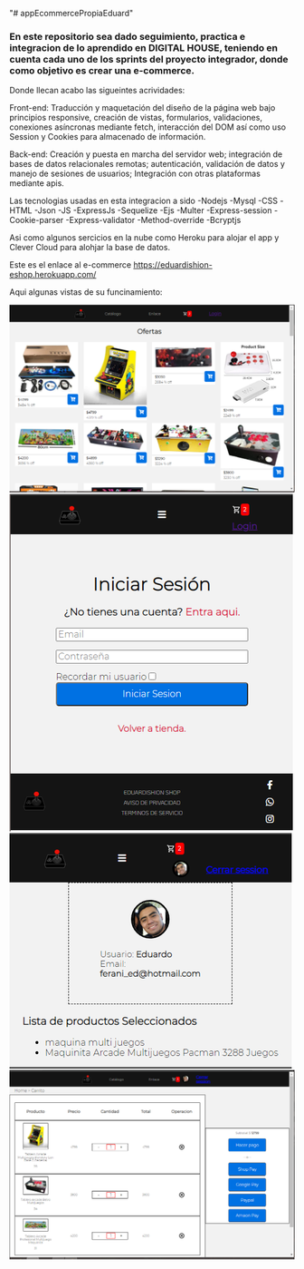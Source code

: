 "# appEcommercePropiaEduard" 
### En este repositorio sea dado seguimiento, practica e integracion de lo aprendido en DIGITAL HOUSE, teniendo en cuenta cada uno de los sprints del proyecto integrador, donde como objetivo es crear una e-commerce.

Donde llecan acabo las sigueintes acrividades:

Front-end: Traducción y maquetación del diseño de la página web
bajo principios responsive, creación de vistas, formularios, validaciones,
conexiones asíncronas mediante fetch, interacción del DOM así como
uso Session y Cookies para almacenado de información.

Back-end: Creación y puesta en marcha del servidor web; integración
de bases de datos relacionales remotas; autenticación, validación de
datos y manejo de sesiones de usuarios; Integración con otras
plataformas mediante apis.


Las tecnologias usadas en esta integracion a sido 
  -Nodejs 
  -Mysql 
  -CSS 
  -HTML 
  -Json 
  -JS 
  -ExpressJs 
  -Sequelize 
  -Ejs 
  -Multer 
  -Express-session 
  -Cookie-parser 
  -Express-validator 
  -Method-override 
  -Bcryptjs
  
 Asi como algunos sercicios en la nube como Heroku para alojar el app y Clever Cloud para alohjar la base de datos.
 
 Este es el enlace al e-commerce
 https://eduardishion-eshop.herokuapp.com/
 
 Aqui algunas vistas de su funcinamiento:
 
 <img src="https://github.com/Eduardishion/appEcommercePropiaEduard/blob/servidorV5-operaciones-dataBase/Captura%20de%20pantalla%20(724).png">
 
  <img src="https://github.com/Eduardishion/appEcommercePropiaEduard/blob/servidorV5-operaciones-dataBase/Captura%20de%20pantalla%20(725).png">
  
  <img src=" https://github.com/Eduardishion/appEcommercePropiaEduard/blob/servidorV5-operaciones-dataBase/Captura%20de%20pantalla%20(727).png">
  
   <img src="https://github.com/Eduardishion/appEcommercePropiaEduard/blob/servidorV5-operaciones-dataBase/Captura%20de%20pantalla%20(728).png">
  

 
 
 


